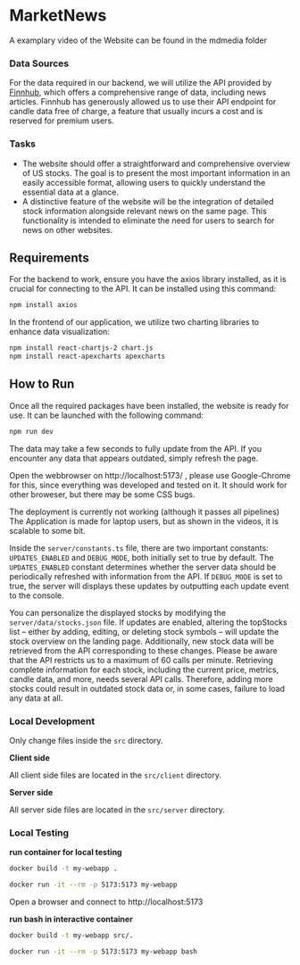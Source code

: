 # MarketNews

A examplary video of the Website can be found in the mdmedia folder

### Data Sources
For the data required in our backend, we will utilize the API provided by [Finnhub](https://finnhub.io), which offers a comprehensive range of data, including news articles.
Finnhub has generously allowed us to use their API endpoint for candle data free of charge, a feature that usually incurs a cost and is reserved for premium users.

### Tasks
- The website should offer a straightforward and comprehensive overview of US stocks. The goal is to present the most important information in an easily accessible format, allowing users to quickly understand the essential data at a glance.
- A distinctive feature of the website will be the integration of detailed stock information alongside relevant news on the same page. This functionality is intended to eliminate the need for users to search for news on other websites.

## Requirements
For the backend to work, ensure you have the axios library installed, as it is crucial for connecting to the API. It can be installed using this command:
```bash
npm install axios
```

In the frontend of our application, we utilize two charting libraries to enhance data visualization:
```bash
npm install react-chartjs-2 chart.js
npm install react-apexcharts apexcharts
```

## How to Run
Once all the required packages have been installed, the website is ready for use. It can be launched with the following command:
```bash
npm run dev
```

The data may take a few seconds to fully update from the API. If you encounter any data that appears outdated, simply refresh the page.

Open the webbrowser on http://localhost:5173/ , please use Google-Chrome for this, since everything was developed and tested on it. It should work for other broweser, but there may be some CSS bugs.

The deployment is currently not working (although it passes all pipelines) The Application is made for laptop users, but as shown in the videos, it is scalable to some bit. 

Inside the `server/constants.ts` file, there are two important constants: `UPDATES_ENABLED` and `DEBUG_MODE`, both initially set to true by default. The `UPDATES_ENABLED` constant determines whether the server data should be periodically refreshed with information from the API. If `DEBUG_MODE` is set to true, the server will displays these updates by outputting each update event to the console.

You can personalize the displayed stocks by modifying the `server/data/stocks.json` file. If updates are enabled, altering the topStocks list – either by adding, editing, or deleting stock symbols – will update the stock overview on the landing page. Additionally, new stock data will be retrieved from the API corresponding to these changes.
Please be aware that the API restricts us to a maximum of 60 calls per minute. Retrieving complete information for each stock, including the current price, metrics, candle data, and more, needs several API calls. Therefore, adding more stocks could result in outdated stock data or, in some cases, failure to load any data at all.



### Local Development

Only change files inside the `src` directory.

**Client side**

All client side files are located in the `src/client` directory.

**Server side**

All server side files are located in the `src/server` directory.

### Local Testing

**run container for local testing**

```bash
docker build -t my-webapp .

docker run -it --rm -p 5173:5173 my-webapp
```
Open a browser and connect to http://localhost:5173

**run bash in interactive container**
```bash
docker build -t my-webapp src/.

docker run -it --rm -p 5173:5173 my-webapp bash
```


